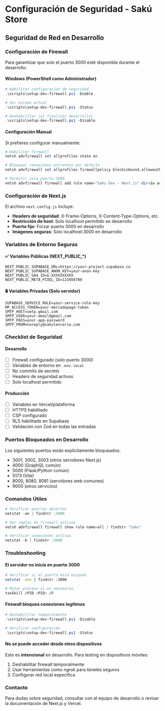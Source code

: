 # Configuración de Seguridad - Sakú Store

## Seguridad de Red en Desarrollo

### Configuración de Firewall

Para garantizar que solo el puerto 3000 esté disponible durante el desarrollo:

#### Windows (PowerShell como Administrador)

```powershell
# Habilitar configuración de seguridad
.\scripts\setup-dev-firewall.ps1 -Enable

# Ver estado actual
.\scripts\setup-dev-firewall.ps1 -Status

# Deshabilitar (al finalizar desarrollo)
.\scripts\setup-dev-firewall.ps1 -Disable
```

#### Configuración Manual

Si prefieres configurar manualmente:

```powershell
# Habilitar firewall
netsh advfirewall set allprofiles state on

# Bloquear conexiones entrantes por defecto
netsh advfirewall set allprofiles firewallpolicy blockinbound,allowoutbound

# Permitir solo puerto 3000
netsh advfirewall firewall add rule name="Saku Dev - Next.js" dir=in action=allow protocol=TCP localport=3000
```

### Configuración de Next.js

El archivo `next.config.js` incluye:

- **Headers de seguridad**: X-Frame-Options, X-Content-Type-Options, etc.
- **Restricción de host**: Solo localhost permitido en desarrollo
- **Puerto fijo**: Forzar puerto 3000 en desarrollo
- **Imágenes seguras**: Solo localhost:3000 en desarrollo

### Variables de Entorno Seguras

#### ✅ Variables Públicas (NEXT_PUBLIC_*)
```env
NEXT_PUBLIC_SUPABASE_URL=https://your-project.supabase.co
NEXT_PUBLIC_SUPABASE_ANON_KEY=your-anon-key
NEXT_PUBLIC_GA4_ID=G-XXXXXXXXXX
NEXT_PUBLIC_META_PIXEL_ID=123456789
```

#### 🔒 Variables Privadas (Solo servidor)
```env
SUPABASE_SERVICE_ROLE=your-service-role-key
MP_ACCESS_TOKEN=your-mercadopago-token
SMTP_HOST=smtp.gmail.com
SMTP_USER=your-email@gmail.com
SMTP_PASS=your-app-password
SMTP_FROM=noreply@sakulenceria.com
```

### Checklist de Seguridad

#### Desarrollo
- [ ] Firewall configurado (solo puerto 3000)
- [ ] Variables de entorno en `.env.local`
- [ ] No commits de secrets
- [ ] Headers de seguridad activos
- [ ] Solo localhost permitido

#### Producción
- [ ] Variables en Vercel/plataforma
- [ ] HTTPS habilitado
- [ ] CSP configurado
- [ ] RLS habilitado en Supabase
- [ ] Validación con Zod en todas las entradas

### Puertos Bloqueados en Desarrollo

Los siguientes puertos están explícitamente bloqueados:
- 3001, 3002, 3003 (otros servidores Next.js)
- 4000 (GraphQL común)
- 5000 (Flask/Python común)
- 5173 (Vite)
- 8000, 8080, 8081 (servidores web comunes)
- 9000 (otros servicios)

### Comandos Útiles

```powershell
# Verificar puertos abiertos
netstat -an | findstr :3000

# Ver reglas de firewall activas
netsh advfirewall firewall show rule name=all | findstr "Saku"

# Verificar conexiones activas
netstat -b | findstr :3000
```

### Troubleshooting

#### El servidor no inicia en puerto 3000
```bash
# Verificar si el puerto está ocupado
netstat -ano | findstr :3000

# Matar proceso si es necesario
taskkill /PID <PID> /F
```

#### Firewall bloquea conexiones legítimas
```powershell
# Deshabilitar temporalmente
.\scripts\setup-dev-firewall.ps1 -Disable

# Verificar configuración
.\scripts\setup-dev-firewall.ps1 -Status
```

#### No se puede acceder desde otros dispositivos
Esto es **intencional** en desarrollo. Para testing en dispositivos móviles:

1. Deshabilitar firewall temporalmente
2. Usar herramientas como ngrok para túneles seguros
3. Configurar red local específica

### Contacto

Para dudas sobre seguridad, consultar con el equipo de desarrollo o revisar la documentación de Next.js y Vercel.